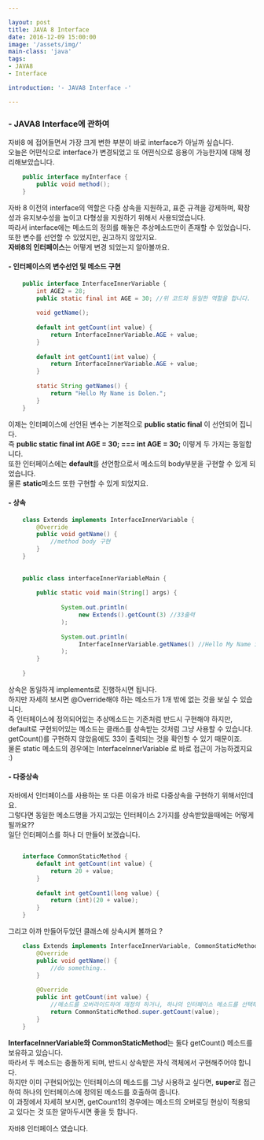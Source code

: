 ```yaml
---

layout: post
title: JAVA 8 Interface
date: 2016-12-09 15:00:00
image: '/assets/img/'
main-class: 'java'
tags: 
- JAVA8
- Interface

introduction: '- JAVA8 Interface -'

---
```


### - JAVA8 Interface에 관하여

자바8 에 접어들면서 가장 크게 변한 부분이 바로 interface가 아닐까 싶습니다.  
오늘은 어떤식으로 interface가 변경되었고 또 어떤식으로 응용이 가능한지에 대해 정리해보았습니다.

```java
    public interface myInterface {
        public void method(); 
    }
```

자바 8 이전의 interface의 역할은 다중 상속을 지원하고, 표준 규격을 강제하며, 확장성과 유지보수성을 높이고 다형성을 지원하기 위해서 사용되었습니다.  
따라서 interface에는 메소드의 정의를 해놓은 추상메소드만이 존재할 수 있었습니다. 또한 변수를 선언할 수 있었지만, 권고하지 않았지요.  
**자바8의 인터페이스**는 어떻게 변경 되었는지 알아볼까요. 



#### - 인터페이스의 변수선언 및 메소드 구현

```java
    public interface InterfaceInnerVariable {
        int AGE2 = 28; 
        public static final int AGE = 30; //위 코드와 동일한 역할을 합니다.
    
        void getName(); 
    
        default int getCount(int value) {
            return InterfaceInnerVariable.AGE + value;
        }
    
        default int getCount1(int value) {
            return InterfaceInnerVariable.AGE + value;
        }
    
        static String getNames() {
            return "Hello My Name is Dolen.";
        }
    }

```



이제는 인터페이스에 선언된 변수는 기본적으로 **public static final** 이 선언되어 집니다.  
즉 **public static final int AGE = 30; === int AGE = 30;** 이렇게 두 가지는 동일합니다.   
또한 인터페이스에는 **default**를 선언함으로서 메소드의 body부분을 구현할 수 있게 되었습니다.  
물론 **static**메소드 또한 구현할 수 있게 되었지요.  



#### - 상속 

```java
    class Extends implements InterfaceInnerVariable {
        @Override
        public void getName() {
            //method body 구현
        }
    }
    
    
    public class interfaceInnerVariableMain {
    
        public static void main(String[] args) {
               
               System.out.println(
                    new Extends().getCount(3) //33출력
               );
               
               System.out.println(
                    InterfaceInnerVariable.getNames() //Hello My Name is Dolen.
               );
        }
    
    }
```

상속은 동일하게 implements로 진행하시면 됩니다.  
하지만 자세히 보시면 @Override해야 하는 메소드가 1개 밖에 없는 것을 보실 수 있습니다.  
즉 인터페이스에 정의되어있는 추상메소드는 기존처럼 반드시 구현해야 하지만, default로 구현되어있는 메소드는 클래스를 상속받는 것처럼 그냥 사용할 수 있습니다.  
getCount()를 구현하지 않았음에도 33이 출력되는 것을 확인할 수 있기 때문이죠.  
물론 static 메소드의 경우에는 InterfaceInnerVariable 로 바로 접근이 가능하겠지요 :)  


#### - 다중상속

자바에서 인터페이스를 사용하는 또 다른 이유가 바로 다중상속을 구현하기 위해서인데요.  
그렇다면 동일한 메소드명을 가지고있는 인터페이스 2가지를 상속받았을때에는 어떻게 될까요??  
일단 인터페이스를 하나 더 만들어 보겠습니다. 


```java

    interface CommonStaticMethod {
        default int getCount(int value) {
            return 20 + value;
        }
    
        default int getCount1(long value) {
            return (int)(20 + value);
        }
    }
```


그리고 아까 만들어두었던 클래스에 상속시켜 볼까요 ?


```java
    class Extends implements InterfaceInnerVariable, CommonStaticMethod {
        @Override
        public void getName() {
            //do something..
        }
    
        @Override
        public int getCount(int value) {
            //메소드를 오버라이드하여 재정의 하거나, 하나의 인터페이스 메소드를 선택해 주어야 합니다 ! 
            return CommonStaticMethod.super.getCount(value); 
        }
    }
```

**InterfaceInnerVariable와 CommonStaticMethod**는 둘다 getCount() 메소드를 보유하고 있습니다.  
따라서 두 메소드는 충돌하게 되며, 반드시 상속받은 자식 객체에서 구현해주어야 합니다.  
하지만 이미 구현되어있는 인터페이스의 메소드를 그냥 사용하고 싶다면, **super**로 접근하여 하나의 인터페이스에 정의된 메소드를 호출하여 줍니다.  
이 과정에서 자세히 보시면, getCount1의 경우에는 메소드의 오버로딩 현상이 적용되고 있다는 것 또한 알아두시면 좋을 듯 합니다.

자바8 인터페이스 였습니다.  